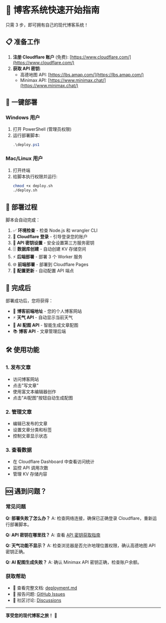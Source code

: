 # 🚀 博客系统快速开始指南

只需 3 步，即可拥有自己的现代博客系统！

## 📋 准备工作

1. **注册 Cloudflare 账户** (免费): [https://www.cloudflare.com/](https://www.cloudflare.com/)
2. **获取 API 密钥**:
   - 高德地图 API: [https://lbs.amap.com/](https://lbs.amap.com/)
   - Minimax API: [https://www.minimax.chat/](https://www.minimax.chat/)

## 🎯 一键部署

### Windows 用户

1. 打开 PowerShell (管理员权限)
2. 运行部署脚本:
   ```powershell
   .\deploy.ps1
   ```

### Mac/Linux 用户

1. 打开终端
2. 给脚本执行权限并运行:
   ```bash
   chmod +x deploy.sh
   ./deploy.sh
   ```

## 📝 部署过程

脚本会自动完成：

1. ✅ **环境检查** - 检查 Node.js 和 wrangler CLI
2. 🔐 **Cloudflare 登录** - 引导登录您的账户
3. 🔑 **API 密钥设置** - 安全设置第三方服务密钥
4. 🗄️ **数据库创建** - 自动创建 KV 存储空间
5. ⚡ **后端部署** - 部署 3 个 Worker 服务
6. 🌐 **前端部署** - 部署到 Cloudflare Pages
7. 🔧 **配置更新** - 自动配置 API 端点

## 🎉 完成后

部署成功后，您将获得：

- 📱 **博客前端地址** - 您的个人博客网站
- ⚡ **天气 API** - 自动显示当前天气
- 🎨 **AI 配图 API** - 智能生成文章配图  
- 📚 **博客 API** - 文章管理后端

## 🛠️ 使用功能

### 1. 发布文章
- 访问博客网站
- 点击"写文章"
- 使用富文本编辑器创作
- 点击"AI配图"按钮自动生成配图

### 2. 管理文章
- 编辑已发布的文章
- 设置文章分类和标签
- 控制文章显示状态

### 3. 查看数据
- 在 Cloudflare Dashboard 中查看访问统计
- 监控 API 调用次数
- 管理 KV 存储内容

## 🆘 遇到问题？

### 常见问题

**Q: 部署失败了怎么办？**
A: 检查网络连接，确保已正确登录 Cloudflare，重新运行部署脚本。

**Q: API 密钥在哪里找？**
A: 查看 [API 密钥获取指南](docs/api-keys.md)

**Q: 天气功能不显示？**
A: 检查浏览器是否允许地理位置权限，确认高德地图 API 密钥正确。

**Q: AI 配图生成失败？**
A: 确认 Minimax API 密钥正确，检查账户余额。

### 获取帮助

- 📖 查看完整文档: [deployment.md](docs/deployment.md)
- 🐛 报告问题: [GitHub Issues](https://github.com/your-repo/issues)
- 💬 社区讨论: [Discussions](https://github.com/your-repo/discussions)

---

**享受您的现代博客之旅！** 🎉